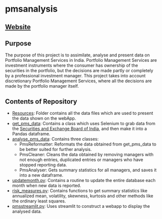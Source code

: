 # pmsanalysis
## [Website](https://pms-data.streamlit.app/)

## Purpose
The purpose of this project is to assimilate, analyse and present data on Portfolio Management Services in India. Portfolio Management Services are investment instruments
where the consumer has ownership of the securities in the portfolio, but the decisions are made partly or completely by a professional investment manager. This project
takes into account discretionary Portfolio Management Services, where all the decisions are made by the portfolio manager itself.

## Contents of Repository

* [Resources](./Resources): Folder contains all the data files which are used to present the data shown on the webApp. 
* [get_pms_data](./get_pms_data.py): Contains a class which uses Selenium to grab data from the [Securities and Exchange Board of India](https://www.sebi.gov.in/sebiweb/other/OtherAction.do?doPmr=yes), and then make it into a Pandas dataframe.
* [analyse_pms_data](./analyse_pms_data.py): Contains three classes:
  - PmsReformatter: Reformats the data obtained from get_pms_data to be better suited for further analysis.
  - PmsCleaner: Cleans the data obtained by removing managers with not enough entries, duplicated entries or managers who have stopped reporting data.
  - PmsAnalyser: Gets summary statistics for all managers, and saves it into a new dataframe. 
* [updatemonth.py](./updatemonth.py): Contains a routine to update the entire database each month when new data is reported.
* [risk_measures.py](./risk_measures.py): Contains functions to get summary statistics like annualized mean, volatility, skewness, kurtosis and other methods like the ordinary least squares. 
* [pmsstreamlit.py](./pmsstreamlit.py): Uses streamlit to construct a webapp to display the analysed data. 

